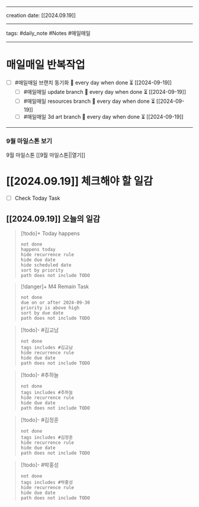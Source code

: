 
-------

creation date: [[2024.09.19]] 

--------

tags: #daily_note  #Notes #매일매일

---  
# 매일매일 반복작업 
- [ ] #매일매일 브랜치 동기화 🔁 every day when done ⏳ [[2024-09-19]] 
	- [ ] #매일매일 update branch  🔁 every day when done ⏳ [[2024-09-19]]
	- [ ] #매일매일 resources branch  🔁 every day when done ⏳ [[2024-09-19]]
	- [ ] #매일매일 3d art branch  🔁 every day when done ⏳ [[2024-09-19]]

--------

### 9월 마일스톤 보기
 9월 마일스톤 [[9월 마일스톤||열기]]



# [[2024.09.19]]  체크해야 할 일감

- [ ] Check Today Task


## [[2024.09.19]] 오늘의 일감

> [!todo]+ Today happens
> ```tasks
> not done
> happens today
> hide recurrence rule
> hide due date
> hide scheduled date
> sort by priority
> path does not include TODO
> ```

> [!danger]+ M4 Remain Task
> ```tasks
> not done
> due on or after 2024-09-30
> priority is above high
> sort by due date
> path does not include TODO
> ```

> [!todo]- #김교남 
> ```tasks
> not done
> tags includes #김교남    
> hide recurrence rule
> hide due date
> path does not include TODO
> ```

> [!todo]- #추하늘  
> ```tasks
> not done
> tags includes #추하늘     
> hide recurrence rule
> hide due date
> path does not include TODO
> ```

> [!todo]- #김정훈 
> ```tasks
> not done
> tags includes #김정훈    
> hide recurrence rule
> hide due date
> path does not include TODO
> ```

> [!todo]- #박홍성 
> ```tasks
> not done
> tags includes #박홍성    
> hide recurrence rule
> hide due date
> path does not include TODO
> ```


